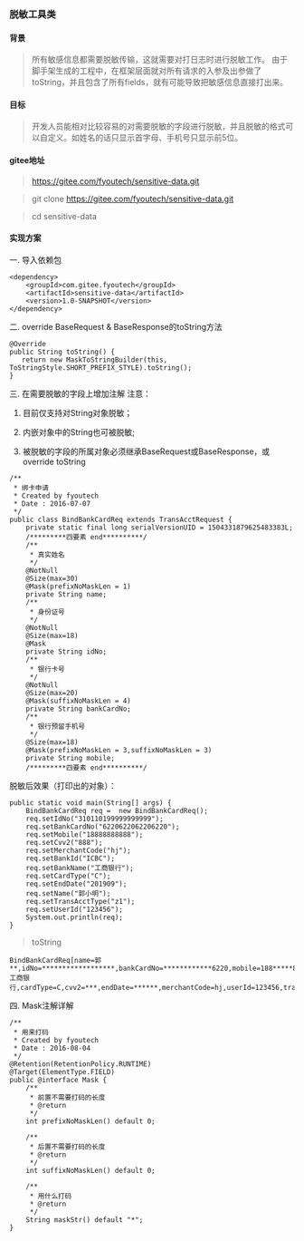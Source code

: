 
### 脱敏工具类

#### 背景
> 所有敏感信息都需要脱敏传输，这就需要对打日志时进行脱敏工作。
由于脚手架生成的工程中，在框架层面就对所有请求的入参及出参做了toString，并且包含了所有fields，就有可能导致把敏感信息直接打出来。

#### 目标

>开发人员能相对比较容易的对需要脱敏的字段进行脱敏，并且脱敏的格式可以自定义。如姓名的话只显示首字母、手机号只显示前5位。



#### gitee地址
> https://gitee.com/fyoutech/sensitive-data.git

> git clone https://gitee.com/fyoutech/sensitive-data.git

> cd sensitive-data

#### 实现方案
一. 导入依赖包

```
<dependency>
	<groupId>com.gitee.fyoutech</groupId>
	<artifactId>sensitive-data</artifactId>
	<version>1.0-SNAPSHOT</version>
</dependency>
```

二. override BaseRequest & BaseResponse的toString方法

```
@Override
public String toString() {
   return new MaskToStringBuilder(this, ToStringStyle.SHORT_PREFIX_STYLE).toString();
}
```

三. 在需要脱敏的字段上增加注解
注意：

1. 目前仅支持对String对象脱敏；

2. 内嵌对象中的String也可被脱敏;

3. 被脱敏的字段的所属对象必须继承BaseRequest或BaseResponse，或override toString

```
/**
 * 绑卡申请
 * Created by fyoutech
 * Date : 2016-07-07
 */
public class BindBankCardReq extends TransAcctRequest {
    private static final long serialVersionUID = 1504331879625483383L;
    /*********四要素 end**********/
    /**
     * 真实姓名
     */
    @NotNull
    @Size(max=30)
    @Mask(prefixNoMaskLen = 1)
    private String name;
    /**
     * 身份证号
     */
    @NotNull
    @Size(max=18)
    @Mask
    private String idNo;
    /**
     * 银行卡号
     */
    @NotNull
    @Size(max=20)
    @Mask(suffixNoMaskLen = 4)
    private String bankCardNo;
    /**
     * 银行预留手机号
     */
    @Size(max=18)
    @Mask(prefixNoMaskLen = 3,suffixNoMaskLen = 3)
    private String mobile;
    /*********四要素 end**********/
```


脱敏后效果（打印出的对象）：
````
public static void main(String[] args) {
    BindBankCardReq req =  new BindBankCardReq();
    req.setIdNo("310110199999999999");
    req.setBankCardNo("6220622062206220");
    req.setMobile("18888888888");
    req.setCvv2("888");
    req.setMerchantCode("hj");
    req.setBankId("ICBC");
    req.setBankName("工商银行");
    req.setCardType("C");
    req.setEndDate("201909");
    req.setName("郭小明");
    req.setTransAcctType("z1");
    req.setUserId("123456");
    System.out.println(req);
}
````
> toString

````
BindBankCardReq[name=郭**,idNo=******************,bankCardNo=************6220,mobile=188*****888,bankId=ICBC,bankName=工商银行,cardType=C,cvv2=***,endDate=******,merchantCode=hj,userId=123456,transAcctType=z1]
````



四. Mask注解详解

````
/**
 * 用来打码
 * Created by fyoutech
 * Date : 2016-08-04
 */
@Retention(RetentionPolicy.RUNTIME)
@Target(ElementType.FIELD)
public @interface Mask {
    /**
     * 前置不需要打码的长度
     * @return
     */
    int prefixNoMaskLen() default 0;

    /**
     * 后置不需要打码的长度
     * @return
     */
    int suffixNoMaskLen() default 0;

    /**
     * 用什么打码
     * @return
     */
    String maskStr() default "*";
}
````